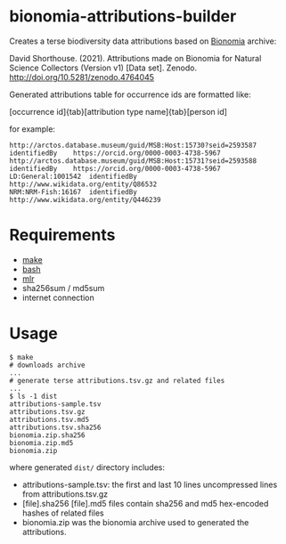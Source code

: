 # bionomia-attributions-builder
Creates a terse biodiversity data attributions based on [Bionomia](https://bionomia.net) archive:

David Shorthouse. (2021). Attributions made on Bionomia for Natural Science Collectors (Version v1) [Data set]. Zenodo. http://doi.org/10.5281/zenodo.4764045



Generated attributions table for occurrence ids are formatted like:

[occurrence id]{tab}[attribution type name]{tab}[person id]

for example:

```
http://arctos.database.museum/guid/MSB:Host:15730?seid=2593587	identifiedBy	https://orcid.org/0000-0003-4738-5967
http://arctos.database.museum/guid/MSB:Host:15731?seid=2593588	identifiedBy	https://orcid.org/0000-0003-4738-5967
LD:General:1001542	identifiedBy	http://www.wikidata.org/entity/Q86532
NRM:NRM-Fish:16167	identifiedBy	http://www.wikidata.org/entity/Q446239
```

# Requirements

 * [make](https://en.wikipedia.org/wiki/Make_(software)) 
 * [bash](https://en.wikipedia.org/wiki/Bash_(Unix_shell))
 * [mlr](https://github.com/johnkerl/miller)
 * sha256sum / md5sum 
 * internet connection

# Usage
```shell
$ make
# downloads archive
...
# generate terse attributions.tsv.gz and related files
...
$ ls -1 dist
attributions-sample.tsv
attributions.tsv.gz
attributions.tsv.md5
attributions.tsv.sha256
bionomia.zip.sha256
bionomia.zip.md5
bionomia.zip
```

where generated ```dist/``` directory includes:

 * attributions-sample.tsv:  the first and last 10 lines uncompressed lines from attributions.tsv.gz 
 * [file].sha256 [file].md5 files contain sha256 and md5 hex-encoded hashes of related files
 * bionomia.zip was the bionomia archive used to generated the attributions.

